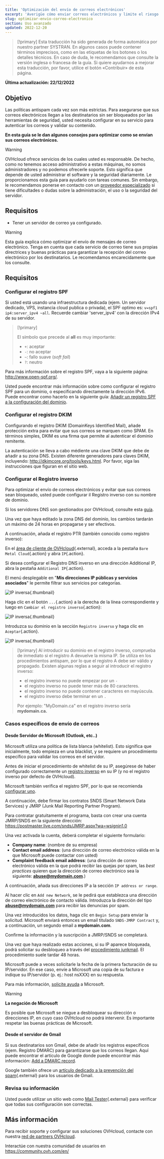 ```yaml
---
title: 'Optimización del envío de correos electrónicos'
excerpt: 'Averigüe cómo enviar correos electrónicos y limite el riesgo de que se marquen como spam'
slug: optimizar-envio-correo-electronico
section: Uso avanzado
updated: 2022-12-20
---
```


> [!primary]
> Esta traducción ha sido generada de forma automática por nuestro partner SYSTRAN. En algunos casos puede contener términos imprecisos, como en las etiquetas de los botones o los detalles técnicos. En caso de duda, le recomendamos que consulte la versión inglesa o francesa de la guía. Si quiere ayudarnos a mejorar esta traducción, por favor, utilice el botón «Contribuir» de esta página.
>

**Última actualización: 22/12/2022**

## Objetivo

Las políticas antispam cada vez son más estrictas. Para asegurarse que sus correos electrónicos llegan a los destinatarios sin ser bloqueados por las herramientas de seguridad, usted necesita configurar en su servicio para autenticar los correos y validar su contenido.

**En esta guía se le dan algunos consejos para optimizar como se envían sus correos electrónicos.**

> [!warning]
>
>OVHcloud ofrece servicios de los cuales usted es responsable. De hecho, como no tenemos acceso administrativo a estas máquinas, no somos administradores y no podemos ofrecerle soporte. Esto significa que depende de usted administrar el software y la seguridad diariamente. Le proporcionamos esta guía para ayudarlo con tareas comunes. Sin embargo, le recomendamos ponerse en contacto con un [proveedor especializado](https://partner.ovhcloud.com/es/directory/) si tiene dificultades o dudas sobre la administración, el uso o la seguridad del servidor.
>

## Requisitos

- Tener un servidor de correo ya configurado.

> [!warning]
>
> Esta guía explica cómo optimizar el envío de mensajes de correo electrónico. Tenga en cuenta que cada servicio de correo tiene sus propias directrices y buenas prácticas para garantizar la recepción del correo electrónico por los destinatarios. Le recomendamos encarecidamente que los consulte.
>

## Requisitos

### Configurar el registro SPF <a name="spfrecord"></a>

Si usted está usando una infraestructura dedicada (ejem. Un servidor dedicado, VPS, instancia cloud publica o privada), el SPF optimo es: `v=spf1 ip4:server_ipv4 ~all`. Recuerde cambiar 'server_ipv4' con la dirección IPv4 de su servidor.

> [!primary]
>
> El símbolo que precede al **all** es muy importante:
> 
> - `+`: aceptar
> - `-`: no aceptar
> - `~`: fallo suave (*soft fail*)
> - `?`: neutro
>

Para más información sobre el registro SPF, vaya a la siguiente página: <http://www.open-spf.org/>.

Usted puede encontrar más información sobre como configurar el registro SPF para un dominio, o especificando directamente la dirección IPv6. Puede encontrar como hacerlo en la siguiente guía: [Añadir un registro SPF a la configuración del dominio](../../domains/web_hosting_el_registro_spf/).

### Configurar el registro DKIM

Configurando el registro DKIM (DomainKeys Identified Mail), añade protección extra para evitar que sus correos se marquen como SPAM. En términos simples, DKIM es una firma que permite al autenticar el dominio remitente.

La autenticación se lleva a cabo médiente una clave DKIM que debe de añadir a su zona DNS. Existen diferente generadores para claves DKIM, incluyendo: <http://dkimcore.org/tools/keys.html>. Por favor, siga las instrucciones que figuran en el sitio web.

### Configurar el Registro inverso <a name="reverseip"></a>

Para optimizar el envío de correos electrónicos y evitar que sus correos sean bloqueado, usted puede configurar il Registro inverso con su nombre de dominio.

Si los servidores DNS son gestionados por OVHcloud, consulte esta [guía](https://docs.ovh.com/us/es/domains/web_hosting_como_editar_mi_zona_dns/#acceder-a-la-gestion-de-una-zona-dns-de-ovhcloud).

Una vez que haya editado la zona DNS del dominio, los cambios tardarán un máximo de 24 horas en propagarse y ser efectivos.

A continuación, añada el registro PTR (también conocido como registro inverso):

En el [área de cliente de OVHcloud](https://ca.ovh.com/auth/?action=gotomanager&from=https://www.ovh.com/world/&ovhSubsidiary=ws){.external}, acceda a la pestaña `Bare Metal Cloud`{.action} y abra `IP`{.action}. 

Si desea configurar el Registro DNS inverso  en una dirección Additional IP, abra la pestaña `Additional IP`{.action}.

El menú desplegable en "**Mis direcciones IP públicas y servicios asociados**" le permite filtrar sus servicios por categorías.

![IP inversa](images/selectservice2022.png){.thumbnail}

Haga clic en el botón `...`{.action} a la derecha de la línea correspondiente y luego en `Cambiar el registro inverso`{.action}:

![IP inversa](images/addreverse2022.png){.thumbnail}

Introduzca su dominio en la sección `Registro inverso` y haga clic en `Aceptar`{.action}.

![IP inversa](images/enterreverse.png){.thumbnail}

> [!primary]
> Al introducir su dominio en el registro inverso, comprueba de inmediato si el registro A devuelve la misma IP. Se utiliza en los procedimientos antispam, por lo que el registro A debe ser válido y propagado. Existen algunas reglas a seguir al introducir el registro inverso:
>
>  - el registro inverso no puede empezar por un `-`
>  - el registro inverso no puede tener más de 80 caracteres.
>  - el registro inverso no puede contener caracteres en mayúscula.
>  - el registro inverso debe terminar en un `.`
>
> Por ejemplo: "MyDomain.ca" en el registro inverso sería **mydomain.ca.**
>


### Casos específicos de envío de correos

#### Desde Servidor de Microsoft (Outlook, etc..)

Microsoft utiliza una política de lista blanca (whitelist). Esto significa que inicialmente, todo empieza en una blacklist, y se requiere un procedimiento específico para validar los correos en el servidor.

Antes de iniciar el procedimiento de whitelist de su IP, asegúrese de haber configurado correctamente un [registro inverso](#reverseip) en su IP (y no el registro inverso por defecto de OVHcloud).

Microsoft también verifica el registro SPF, por lo que se recomienda [configurar uno](#spfrecord).

A continuación, debe firmar los contratos SNDS (Smart Network Data Services) y JMRP (Junk Mail Reporting Partner Program).

Para contratar gratuitamente el programa, basta con crear una cuenta JMRP/SNDS en la siguiente dirección:
<https://postmaster.live.com/snds/JMRP.aspx?wa=wsignin1.0>

Una vez activada la cuenta, deberá completar el siguiente formulario:

- **Company name**: (nombre de su empresa)
- **Contact email address**: (una dirección de correo electrónico válida en la que Microsoft puede contactar con usted)
- **Complaint feedback email address**: (una dirección de correo electrónico válida en la que podrá recibir las quejas por spam, las *best practices* quieren que la dirección de correo electrónico sea la siguiente: **abuse@mydomain.com**.)

A continuación, añada sus direcciones IP a la sección `IP address or range`.

Al hacer clic en `Add new Network`, se le pedirá que establezca una dirección de correo electrónico de contacto válida. Introduzca la dirección del tipo **abuse@mydomain.com** para recibir las denuncias por spam.

Una vez introducidos los datos, haga clic en `Begin Setup` para enviar la solicitud. Microsoft enviará entonces un email titulado `SNDS-JMRP Contract` y, a continuación, un segundo email a **mydomain.com**.

Confirme la información y la suscripción a JMRP/SNDS se completará.

Una vez que haya realizado estas acciones, si su IP aparece bloqueada, podrá solicitar su desbloqueo a través del [procedimiento junkmail](https://support.microsoft.com/en-us/getsupport?oaspworkflow=start_1.0.0.0&wfname=capsub&productkey=edfsmsbl3&locale=en-us&ccsid=635857671692853062). El procedimiento suele tardar 48 horas.

Microsoft puede a veces solicitarle la fecha de la primera facturación de su IP/servidor. En ese caso, envíe a Microsoft una copia de su factura e indique su IP/servidor (p. ej.: host nsXXX) en su respuesta.

Para más información, [solicite ayuda](https://support.microsoft.com/en-us/getsupport?oaspworkflow=start_1.0.0.0&wfname=capsub&productkey=edfsmsbl3&ccsid=6364926882037750656) a Microsoft.

> [!warning]
>
> **La negación de Microsoft**
>
> Es posible que Microsoft se niegue a desbloquear su dirección o direcciones IP, en cuyo caso OVHcloud no podrá intervenir. Es importante respetar las buenas prácticas de Microsoft.
>
 

#### Desde el servidor de Gmail

Si sus destinatarios son Gmail, debe de añadir los registros específicos (ejem. Registro DMARC) para garantizarse que los correos llegan. Aquí puede encontrar el artículo de Google donde puede encontrar más información: [Add a DMARC record](https://support.google.com/a/answer/2466563?hl=en).

Google también ofrece un [artículo dedicado a la prevención del spam](https://support.google.com/mail/answer/81126?hl=en){.external} para los usuarios de Gmail.

### Revisa su información

Usted puede utilizar un sitio web como [Mail Tester](http://www.mail-tester.com/){.external} para verificar que todas sus configuración son correctas.

## Más información

Para recibir soporte y configurar sus soluciones OVHcloud, contacte con nuestra [red de partners OVHcloud](https://partner.ovhcloud.com/es/directory/).

Interactúe con nuestra comunidad de usuarios en <https://community.ovh.com/en/>
